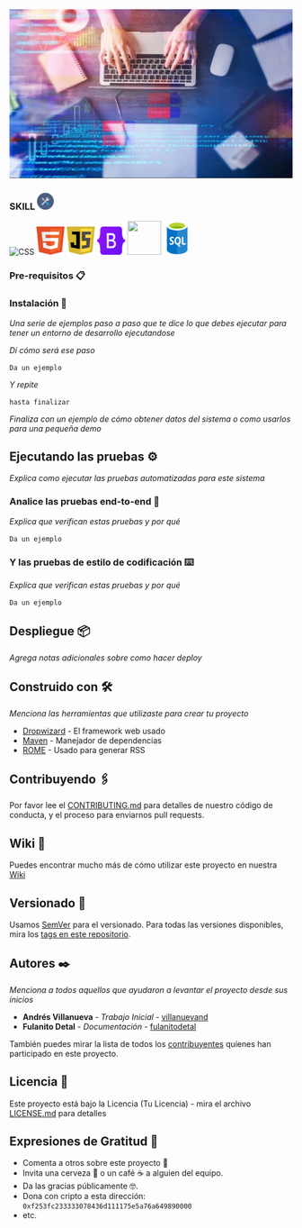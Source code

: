 <picture>
     <img src="https://github.com/jnarvaezg64/imagenes/blob/main/Banner.JPG" width="800" height="300" alt="CSS">
</picture>

### **SKILL** <picture> <img src="https://github.com/jnarvaezg64/imagenes/blob/main/Herramientas.png" width="30" height="30">
</picture>

<picture>
     <img src="https://github.com/jnarvaezg64/imagenes/blob/main/css.svg" width="50" height="50" alt="CSS">
</picture>
<picture>
     <img src="https://github.com/jnarvaezg64/imagenes/blob/main/html.svg" width="50" height="50" >
</picture>
<picture>
      <img src="https://github.com/jnarvaezg64/imagenes/blob/main/JavaScript.svg" width="50" height="50" > 
</picture>
<picture>
   <img src="https://github.com/jnarvaezg64/imagenes/blob/main/bootstrap.svg" width="50" height="50" >
</picture>
<picture>
      <img src="https://edujimenezc.github.io/TheHackerSwissKnife/SOURCES/imagenes/java.png" width="60" height="60" >
</picture>
<picture>
      <img src="https://github.com/jnarvaezg64/imagenes/blob/main/sql_icon-300x300.png" width="50" height="60" >
</picture>



### Pre-requisitos 📋



### Instalación 🔧

_Una serie de ejemplos paso a paso que te dice lo que debes ejecutar para tener un entorno de desarrollo ejecutandose_

_Dí cómo será ese paso_

```
Da un ejemplo
```

_Y repite_

```
hasta finalizar
```

_Finaliza con un ejemplo de cómo obtener datos del sistema o como usarlos para una pequeña demo_

## Ejecutando las pruebas ⚙️

_Explica como ejecutar las pruebas automatizadas para este sistema_

### Analice las pruebas end-to-end 🔩

_Explica que verifican estas pruebas y por qué_

```
Da un ejemplo
```

### Y las pruebas de estilo de codificación ⌨️

_Explica que verifican estas pruebas y por qué_

```
Da un ejemplo
```

## Despliegue 📦

_Agrega notas adicionales sobre como hacer deploy_

## Construido con 🛠️

_Menciona las herramientas que utilizaste para crear tu proyecto_

* [Dropwizard](http://www.dropwizard.io/1.0.2/docs/) - El framework web usado
* [Maven](https://maven.apache.org/) - Manejador de dependencias
* [ROME](https://rometools.github.io/rome/) - Usado para generar RSS

## Contribuyendo 🖇️

Por favor lee el [CONTRIBUTING.md](https://gist.github.com/villanuevand/xxxxxx) para detalles de nuestro código de conducta, y el proceso para enviarnos pull requests.

## Wiki 📖

Puedes encontrar mucho más de cómo utilizar este proyecto en nuestra [Wiki](https://github.com/tu/proyecto/wiki)

## Versionado 📌

Usamos [SemVer](http://semver.org/) para el versionado. Para todas las versiones disponibles, mira los [tags en este repositorio](https://github.com/tu/proyecto/tags).

## Autores ✒️

_Menciona a todos aquellos que ayudaron a levantar el proyecto desde sus inicios_

* **Andrés Villanueva** - *Trabajo Inicial* - [villanuevand](https://github.com/villanuevand)
* **Fulanito Detal** - *Documentación* - [fulanitodetal](#fulanito-de-tal)

También puedes mirar la lista de todos los [contribuyentes](https://github.com/your/project/contributors) quíenes han participado en este proyecto. 

## Licencia 📄

Este proyecto está bajo la Licencia (Tu Licencia) - mira el archivo [LICENSE.md](LICENSE.md) para detalles

## Expresiones de Gratitud 🎁

* Comenta a otros sobre este proyecto 📢
* Invita una cerveza 🍺 o un café ☕ a alguien del equipo. 
* Da las gracias públicamente 🤓.
* Dona con cripto a esta dirección: `0xf253fc233333078436d111175e5a76a649890000`
* etc.

